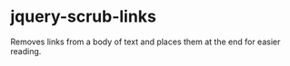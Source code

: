 # jquery-scrub-links
Removes links from a body of text and places them at the end for easier reading.
